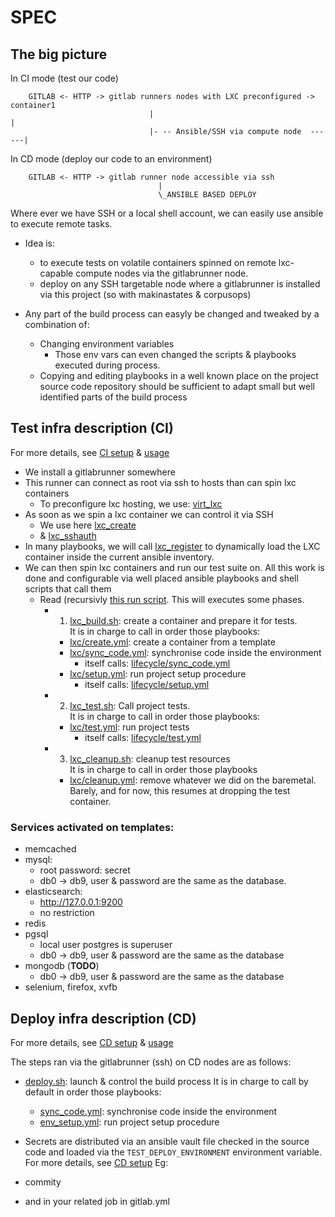 # SPEC
## The big picture
In CI mode (test our code)
```
    GITLAB <- HTTP -> gitlab runners nodes with LXC preconfigured -> container1
                               |                                         |
                               |- -- Ansible/SSH via compute node  ------|
```

In CD mode (deploy our code to an environment)
```
    GITLAB <- HTTP -> gitlab runner node accessible via ssh
                                 |
                                 \_ANSIBLE BASED DEPLOY
```

Where ever we have SSH or a local shell account, we can easily use ansible to execute remote tasks.
- Idea is:
    - to execute tests on volatile containers spinned on remote lxc-capable compute nodes via the gitlabrunner node.
    - deploy on any SSH targetable node where a gitlabrunner is installed via this project (so with makinastates & corpusops)

- Any part of the build process can easyly be changed and tweaked by a combination of:
    - Changing environment variables
        - Those env vars can even changed the scripts & playbooks executed during process.
    - Copying and editing playbooks in a well known place on the project source code repository should be sufficient
      to adapt small but well identified parts of the build process

## Test infra description (CI)
For more details, see [CI setup](./install_ci_runner.md) & [usage](./ci.md)

- We install a gitlabrunner somewhere
- This runner can connect as root via ssh to hosts than can spin lxc containers
  - To preconfigure lxc hosting, we use: [virt_lxc](https://github.com/corpusops/services_virt_lxc)
- As soon as we spin a lxc container we can control it via SSH
  - We use here [lxc_create](https://github.com/corpusops/lxc_create)
  - & [lxc_sshauth](https://github.com/corpusops/lxc_sshauth)
- In many playbooks, we will call [lxc_register](https://github.com/corpusops/lxc_register) to
  dynamically load the LXC container inside the current ansible inventory.
- We can then spin lxc containers and run our test suite on. All this work is done and configurable
  via well placed ansible playbooks and shell scripts that call them
  - Read (recursivly [this run script](./bin/lxc_run.sh).
    This will executes some phases.
    - 1. [lxc_build.sh](./bin/lxc_build.sh): create a container and prepare it for tests. <br/>
         It is in charge to call in order those playbooks:
        - [lxc/create.yml](./ansible/playbooks/lxc/create.yml): create a container from a template
        - [lxc/sync_code.yml](./ansible/playbooks/lxc/lifecycle/sync_code.yml): synchronise code inside the environment
           - itself calls: [lifecycle/sync_code.yml](./ansible/playbooks/lifecycle/sync_code.yml)
        - [lxc/setup.yml](./ansible/playbooks/lxc/lifecycle/setup.yml): run project setup procedure
           - itself calls: [lifecycle/setup.yml](./ansible/playbooks/lifecycle/setup.yml)
    - 2. [lxc_test.sh](./bin/lxc_test.sh): Call project tests.<br/>
        It is in charge to call in order those playbooks:
        - [lxc/test.yml](./ansible/playbooks/lxc/lifecycle/test.yml): run project tests
           - itself calls: [lifecycle/test.yml](./ansible/playbooks/lifecycle/test.yml)
    - 3. [lxc_cleanup.sh](./bin/lxc_cleanup.sh): cleanup test resources <br/>
         It is in charge to call in order those playbooks
        - [lxc/cleanup.yml](./ansible/playbooks/lxc/cleanup.yml): remove whatever we did on the baremetal.
          Barely, and for now, this resumes at dropping the test container.

### Services activated on templates:
- memcached
- mysql:
  - root password: secret
  - db0 -> db9, user & password are the same as the database.
- elasticsearch:
  - http://127.0.0.1:9200
  - no restriction
- redis
- pgsql
  - local user postgres is superuser
  - db0 -> db9, user & password are the same as the database
- mongodb (**TODO**)
  - db0 -> db9, user & password are the same as the database
- selenium, firefox, xvfb

## Deploy infra description (CD)
For more details, see [CD setup](./install_cd_runner.md) & [usage](./cd.md)

The steps ran via the gitlabrunner (ssh) on CD nodes are as follows:
- [deploy.sh](./bin/deploy.sh): launch & control the build process
     It is in charge to call by default in order those playbooks:
    - [sync_code.yml](./ansible/playbooks/lifecycle/sync_code.yml): synchronise code inside the environment
    - [env_setup.yml](./ansible/playbooks/lifecycle/env_setup.yml): run project setup procedure

- Secrets are distributed via an ansible vault file checked in
  the source code and loaded via the ``TEST_DEPLOY_ENVIRONMENT`` environment variable.
  For more details, see [CD setup](./cd.md)
Eg:

- commity
- and in your related job in gitlab.yml

